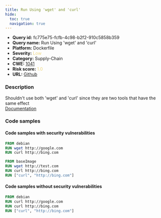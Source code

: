 ```yaml
---
title: Run Using 'wget' and 'curl'
hide:
  toc: true
  navigation: true
---
```


<style>
  .highlight .hll {
    background-color: #ff171742;
  }
  .md-content {
    max-width: 1100px;
    margin: 0 auto;
  }
</style>

-   **Query id:** fc775e75-fcfb-4c98-b2f2-910c5858b359
-   **Query name:** Run Using 'wget' and 'curl'
-   **Platform:** Dockerfile
-   **Severity:** <span style="color:#edd57e">Low</span>
-   **Category:** Supply-Chain
-   **CWE:** <a href="https://cwe.mitre.org/data/definitions/1041.html" onclick="newWindowOpenerSafe(event, 'https://cwe.mitre.org/data/definitions/1041.html')">1041</a>
-   **Risk score:** <span style="color:#edd57e">1.0</span>
-   **URL:** [Github](https://github.com/Checkmarx/kics/tree/master/assets/queries/dockerfile/run_using_wget_and_curl)

### Description
Shouldn't use both 'wget' and 'curl' since they are two tools that have the same effect<br>
[Documentation](https://docs.docker.com/develop/develop-images/dockerfile_best-practices/#run)

### Code samples
#### Code samples with security vulnerabilities
```dockerfile title="Positive test num. 1 - dockerfile file" hl_lines="8 3 7"
FROM debian
RUN wget http://google.com
RUN curl http://bing.com

FROM baseImage
RUN wget http://test.com
RUN curl http://bing.com
RUN ["curl", "http://bing.com"]

```


#### Code samples without security vulnerabilities
```dockerfile title="Negative test num. 1 - dockerfile file"
FROM debian
RUN curl http://google.com
RUN curl http://bing.com
RUN ["curl", "http://bing.com"]

```

